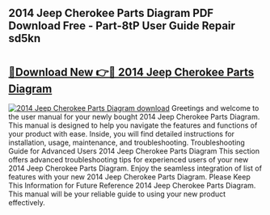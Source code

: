 ## 2014 Jeep Cherokee Parts Diagram PDF Download Free - Part-8tP User Guide Repair sd5kn

# <h2><a href="http://dfu3vy.blite.top/?on=2014+Jeep+Cherokee+Parts+Diagram">🔗Download New 👉🔴 2014 Jeep Cherokee Parts Diagram</a></h2>

[![2014 Jeep Cherokee Parts Diagram download](https://i.imgur.com/lujVjoI.png)](http://dfu3vy.blite.top/?on=2014+Jeep+Cherokee+Parts+Diagram)
Greetings and welcome to the user manual for your newly bought 2014 Jeep Cherokee Parts Diagram. This manual is designed to help you navigate the features and functions of your product with ease. Inside, you will find detailed instructions for installation, usage, maintenance, and troubleshooting. Troubleshooting Guide for Advanced Users 2014 Jeep Cherokee Parts Diagram This section offers advanced troubleshooting tips for experienced users of your new 2014 Jeep Cherokee Parts Diagram. Enjoy the seamless integration of list of features with your new 2014 Jeep Cherokee Parts Diagram. Please Keep This Information for Future Reference 2014 Jeep Cherokee Parts Diagram. This manual will be your reliable guide to using your new product effectively.
